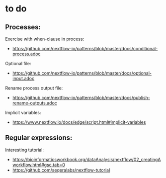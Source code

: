 # to do


## Processes:
Exercise with when-clause in process:
- https://github.com/nextflow-io/patterns/blob/master/docs/conditional-process.adoc

Optional file:
- https://github.com/nextflow-io/patterns/blob/master/docs/optional-input.adoc

Rename process output file:
- https://github.com/nextflow-io/patterns/blob/master/docs/publish-rename-outputs.adoc

Implicit variables: 
- https://www.nextflow.io/docs/edge/script.html#implicit-variables

Regular expressions: 
- 


Interesting tutorial: 
- https://bioinformaticsworkbook.org/dataAnalysis/nextflow/02_creatingAworkflow.html#gsc.tab=0
- https://github.com/seqeralabs/nextflow-tutorial
